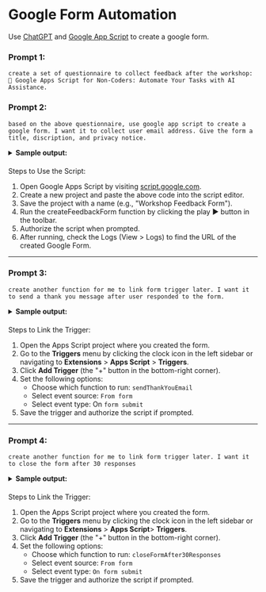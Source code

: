 # Google Form Automation

Use [ChatGPT](https://chatgpt.com/) and [Google App Script](https://script.google.com/)  to create a google form.

### Prompt 1:
```
create a set of questionnaire to collect feedback after the workshop: 🚀 Google Apps Script for Non-Coders: Automate Your Tasks with AI Assistance.
```

### Prompt 2:

```
based on the above questionnaire, use google app script to create a google form. I want it to collect user email address. Give the form a title, discription, and privacy notice.
```

<details style="margin-bottom: 20px;">
  <summary><span style="font-weight: bold;">Sample output:</span></summary>

  ```js
function createWorkshopFeedbackForm() {
  const formTitle = "🚀 Google Apps Script for Non-Coders: Automate Your Tasks with AI Assistance";
  const formDescription = 
    "Thank you for attending the workshop!\n\n" +
    "Please take a few minutes to complete this feedback form. Your responses will help us improve future workshops.\n\n" +
    "🔒 *Privacy Notice:* Your responses are confidential. We collect your email address only for follow-up (if needed) and will not share it with third parties.";

  const form = FormApp.create(formTitle)
    .setDescription(formDescription)
    .setCollectEmail(true);

  // Section 1: Participant Information
  form.addPageBreakItem().setTitle("Section 1: Participant Information");

  form.addTextItem()
    .setTitle("Name (optional)");

  form.addMultipleChoiceItem()
    .setTitle("Occupation/Role")
    .setChoiceValues(["Student", "Educator", "Admin Staff", "Developer", "Manager", "Other"]);

  // Section 2: Workshop Content & Delivery
  form.addPageBreakItem().setTitle("Section 2: Workshop Content & Delivery");

  form.addMultipleChoiceItem()
    .setTitle("How would you rate the overall workshop?")
    .setChoiceValues(["Excellent", "Good", "Fair", "Poor"]);

  form.addMultipleChoiceItem()
    .setTitle("How useful was the content in helping you automate tasks using Google Apps Script?")
    .setChoiceValues(["Extremely useful", "Useful", "Somewhat useful", "Not useful"]);

  form.addMultipleChoiceItem()
    .setTitle("How clear and engaging was the facilitator's explanation?")
    .setChoiceValues(["Very clear and engaging", "Clear", "Average", "Difficult to follow"]);

  form.addMultipleChoiceItem()
    .setTitle("Was the pace of the workshop appropriate for your skill level?")
    .setChoiceValues(["Too fast", "Just right", "Too slow"]);

  // Section 3: Technical Content
  form.addPageBreakItem().setTitle("Section 3: Technical Content");

  form.addCheckboxItem()
    .setTitle("Which parts of the workshop did you find most helpful?")
    .setChoiceValues([
      "Introduction to Google Apps Script",
      "Automating Google Sheets",
      "Using AI tools for scripting (e.g., ChatGPT)",
      "Real-world examples/demo",
      "Hands-on session"
    ]);

  form.addMultipleChoiceItem()
    .setTitle("Did you face any technical difficulties during the workshop?")
    .setChoiceValues(["Yes", "No"]);

  form.addParagraphTextItem()
    .setTitle("If yes, please specify");

  form.addMultipleChoiceItem()
    .setTitle("Was the AI-assisted scripting feature (e.g., using ChatGPT to write code) valuable to you?")
    .setChoiceValues(["Very valuable", "Somewhat valuable", "Not valuable", "I didn’t understand how it worked"]);

  // Section 4: Outcomes & Application
  form.addPageBreakItem().setTitle("Section 4: Outcomes & Application");

  form.addMultipleChoiceItem()
    .setTitle("Do you feel more confident in automating your tasks using Google Apps Script after this workshop?")
    .setChoiceValues(["Yes", "Somewhat", "No"]);

  form.addMultipleChoiceItem()
    .setTitle("Are you likely to use what you learned in your daily work?")
    .setChoiceValues(["Yes", "Maybe", "No"]);

  form.addCheckboxItem()
    .setTitle("Would you be interested in a follow-up or advanced session on:")
    .setChoiceValues([
      "Google Apps Script + Forms integration",
      "Advanced scripting logic",
      "Using APIs in Apps Script",
      "AI-enhanced automation workflows",
      "Other"
    ]);

  // Section 5: Suggestions
  form.addPageBreakItem().setTitle("Section 5: Suggestions");

  form.addParagraphTextItem()
    .setTitle("What did you like most about the workshop?");

  form.addParagraphTextItem()
    .setTitle("What could be improved for future workshops?");

  form.addParagraphTextItem()
    .setTitle("Any other comments or suggestions?");

  Logger.log("Form URL: " + form.getPublishedUrl());
}

```

</details>

Steps to Use the Script:
1. Open Google Apps Script by visiting [script.google.com](https://script.google.com/).
2. Create a new project and paste the above code into the script editor.
3. Save the project with a name (e.g., "Workshop Feedback Form").
4. Run the createFeedbackForm function by clicking the play ▶️ button in the toolbar.
5. Authorize the script when prompted.
6. After running, check the Logs (View > Logs) to find the URL of the created Google Form.

<hr>

### Prompt 3:
```
create another function for me to link form trigger later. I want it to send a thank you message after user responded to the form.
```

<details style="margin-bottom: 20px;">
  <summary><span style="font-weight: bold;">Sample output:</span></summary>

```js
function sendThankYouEmail(e) {
  const response = e.response;
  const email = response.getRespondentEmail();

  if (email) {
    const subject = "✅ Thank You for Attending Our Workshop!";
    const message = `
Hi there,

Thank you for attending the workshop:
🚀 Google Apps Script for Non-Coders: Automate Your Tasks with AI Assistance

We appreciate your feedback and hope you found the session useful for automating tasks and exploring AI-assisted scripting.

If you have further questions or would like to request advanced topics, feel free to reply to this email.

Best regards,  
[Your Name / Workshop Team]
`;

    MailApp.sendEmail(email, subject, message);
  }
}
```
</details>

Steps to Link the Trigger:
1. Open the Apps Script project where you created the form.
2. Go to the **Triggers** menu by clicking the clock icon in the left sidebar or navigating to **Extensions** > **Apps Script** > **Triggers**.
3. Click **Add Trigger** (the "+" button in the bottom-right corner).
4. Set the following options:
    - Choose which function to run: `sendThankYouEmail`
    - Select event source: `From form`
    - Select event type: On `form submit`
5. Save the trigger and authorize the script if prompted.

<hr>

### Prompt 4:
```
create another function for me to link form trigger later. I want it to close the form after 30 responses
```

<details style="margin-bottom: 20px;">
  <summary><span style="font-weight: bold;">Sample output:</span></summary>

```js
function closeFormAfterLimitResponses() {
  // Open the form by its ID
  const form = FormApp.getActiveForm();

  // Get the total number of responses
  const totalResponses = form.getResponses().length;

  // Check if the total responses have reached 30
  if (totalResponses >= 30) {
    // Close the form
    form.setAcceptingResponses(false);

    // Log a message
    Logger.log('The form has been closed after reaching 30 responses.');
  }
}
```
</details>




Steps to Link the Trigger:
1. Open the Apps Script project where you created the form.
2. Go to the **Triggers** menu by clicking the clock icon in the left sidebar or navigating to **Extensions** > **Apps Script**> **Triggers**.
3. Click **Add Trigger** (the "+" button in the bottom-right corner).
4. Set the following options:
    - Choose which function to run: `closeFormAfter30Responses`
    - Select event source: `From form`
    - Select event type: `On form submit`
5. Save the trigger and authorize the script if prompted.
